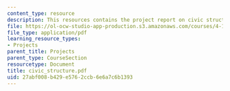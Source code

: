 ```yaml
---
content_type: resource
description: This resources contains the project report on civic structure in isfahan.
file: https://ol-ocw-studio-app-production.s3.amazonaws.com/courses/4-175-case-studies-in-city-form-fall-2005/27abf008b429e5762ccb6e6a7c6b1393_civic_structure.pdf
file_type: application/pdf
learning_resource_types:
- Projects
parent_title: Projects
parent_type: CourseSection
resourcetype: Document
title: civic_structure.pdf
uid: 27abf008-b429-e576-2ccb-6e6a7c6b1393
---
```

